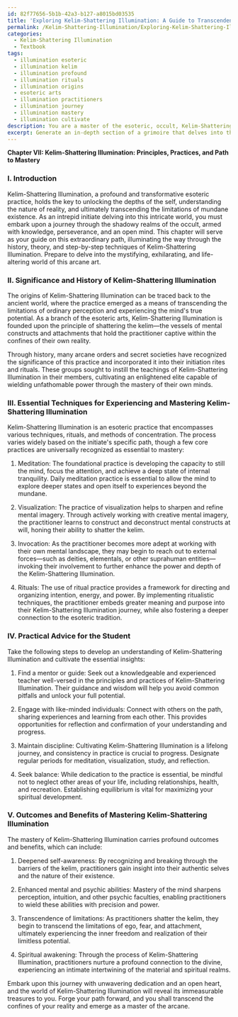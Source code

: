 ```yaml
---
id: 82f77656-5b1b-42a3-b127-a8015bd03535
title: 'Exploring Kelim-Shattering Illumination: A Guide to Transcendent Mastery'
permalink: /Kelim-Shattering-Illumination/Exploring-Kelim-Shattering-Illumination-A-Guide-to-Transcendent-Mastery/
categories:
  - Kelim-Shattering Illumination
  - Textbook
tags:
  - illumination esoteric
  - illumination kelim
  - illumination profound
  - illumination rituals
  - illumination origins
  - esoteric arts
  - illumination practitioners
  - illumination journey
  - illumination mastery
  - illumination cultivate
description: You are a master of the esoteric, occult, Kelim-Shattering Illumination and education, you have written many textbooks on the subject in ways that provide students with rich and deep understanding of the subject. You are being asked to write textbook-like sections on a topic and you do it with full context, explainability, and reliability in accuracy to the true facts of the topic at hand, in a textbook style that a student would easily be able to learn from, in a rich, engaging, and contextual way. Always include relevant context (such as formulas and history), related concepts, and in a way that someone can gain deep insights from.
excerpt: Generate an in-depth section of a grimoire that delves into the principles and practices of Kelim-Shattering Illumination. The content should provide a step-by-step guide for aspiring initiates, focusing on the overall significance, history, and essential techniques for experiencing and mastering this occult phenomena. Include practical advice for the student on how to develop their understanding and insights and also touch upon the potential outcomes and benefits associated with this esoteric practice.
---
```

**Chapter VII: Kelim-Shattering Illumination: Principles, Practices, and Path to Mastery**

### I. Introduction

Kelim-Shattering Illumination, a profound and transformative esoteric practice, holds the key to unlocking the depths of the self, understanding the nature of reality, and ultimately transcending the limitations of mundane existence. As an intrepid initiate delving into this intricate world, you must embark upon a journey through the shadowy realms of the occult, armed with knowledge, perseverance, and an open mind. This chapter will serve as your guide on this extraordinary path, illuminating the way through the history, theory, and step-by-step techniques of Kelim-Shattering Illumination. Prepare to delve into the mystifying, exhilarating, and life-altering world of this arcane art. 

### II. Significance and History of Kelim-Shattering Illumination

The origins of Kelim-Shattering Illumination can be traced back to the ancient world, where the practice emerged as a means of transcending the limitations of ordinary perception and experiencing the mind's true potential. As a branch of the esoteric arts, Kelim-Shattering Illumination is founded upon the principle of shattering the kelim—the vessels of mental constructs and attachments that hold the practitioner captive within the confines of their own reality.

Through history, many arcane orders and secret societies have recognized the significance of this practice and incorporated it into their initiation rites and rituals. These groups sought to instill the teachings of Kelim-Shattering Illumination in their members, cultivating an enlightened elite capable of wielding unfathomable power through the mastery of their own minds.

### III. Essential Techniques for Experiencing and Mastering Kelim-Shattering Illumination

Kelim-Shattering Illumination is an esoteric practice that encompasses various techniques, rituals, and methods of concentration. The process varies widely based on the initiate's specific path, though a few core practices are universally recognized as essential to mastery:

1. Meditation: The foundational practice is developing the capacity to still the mind, focus the attention, and achieve a deep state of internal tranquility. Daily meditation practice is essential to allow the mind to explore deeper states and open itself to experiences beyond the mundane.

2. Visualization: The practice of visualization helps to sharpen and refine mental imagery. Through actively working with creative mental imagery, the practitioner learns to construct and deconstruct mental constructs at will, honing their ability to shatter the kelim.

3. Invocation: As the practitioner becomes more adept at working with their own mental landscape, they may begin to reach out to external forces—such as deities, elementals, or other suprahuman entities—invoking their involvement to further enhance the power and depth of the Kelim-Shattering Illumination.

4. Rituals: The use of ritual practice provides a framework for directing and organizing intention, energy, and power. By implementing ritualistic techniques, the practitioner embeds greater meaning and purpose into their Kelim-Shattering Illumination journey, while also fostering a deeper connection to the esoteric tradition.

### IV. Practical Advice for the Student

Take the following steps to develop an understanding of Kelim-Shattering Illumination and cultivate the essential insights:

1. Find a mentor or guide: Seek out a knowledgeable and experienced teacher well-versed in the principles and practices of Kelim-Shattering Illumination. Their guidance and wisdom will help you avoid common pitfalls and unlock your full potential.

2. Engage with like-minded individuals: Connect with others on the path, sharing experiences and learning from each other. This provides opportunities for reflection and confirmation of your understanding and progress.

3. Maintain discipline: Cultivating Kelim-Shattering Illumination is a lifelong journey, and consistency in practice is crucial to progress. Designate regular periods for meditation, visualization, study, and reflection.

4. Seek balance: While dedication to the practice is essential, be mindful not to neglect other areas of your life, including relationships, health, and recreation. Establishing equilibrium is vital for maximizing your spiritual development.

### V. Outcomes and Benefits of Mastering Kelim-Shattering Illumination

The mastery of Kelim-Shattering Illumination carries profound outcomes and benefits, which can include:

1. Deepened self-awareness: By recognizing and breaking through the barriers of the kelim, practitioners gain insight into their authentic selves and the nature of their existence.

2. Enhanced mental and psychic abilities: Mastery of the mind sharpens perception, intuition, and other psychic faculties, enabling practitioners to wield these abilities with precision and power.

3. Transcendence of limitations: As practitioners shatter the kelim, they begin to transcend the limitations of ego, fear, and attachment, ultimately experiencing the inner freedom and realization of their limitless potential.

4. Spiritual awakening: Through the process of Kelim-Shattering Illumination, practitioners nurture a profound connection to the divine, experiencing an intimate intertwining of the material and spiritual realms.

Embark upon this journey with unwavering dedication and an open heart, and the world of Kelim-Shattering Illumination will reveal its immeasurable treasures to you. Forge your path forward, and you shall transcend the confines of your reality and emerge as a master of the arcane.
